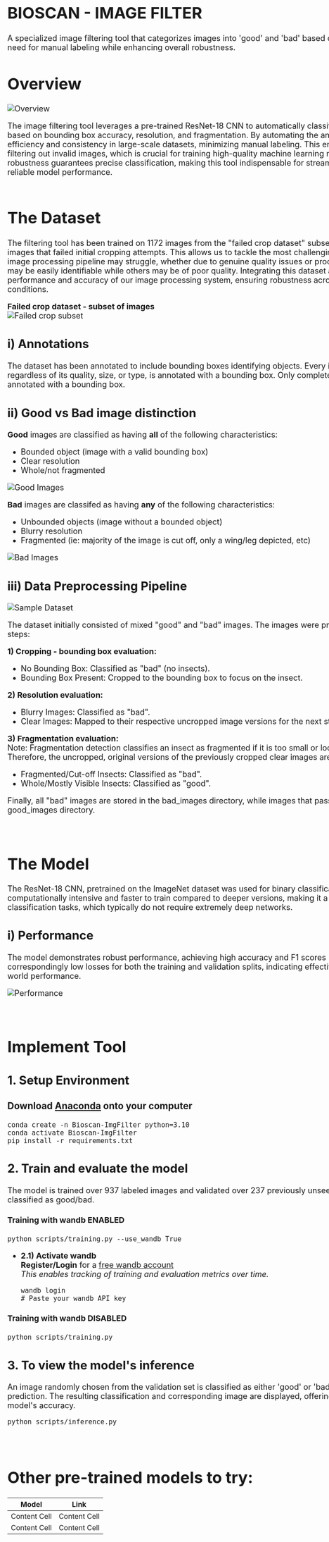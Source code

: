 <div style="width: 1000px; font-size: 18px;"

#
# BIOSCAN - IMAGE FILTER
A specialized image filtering tool that categorizes images into 'good' and 'bad' based on insect visibility, reducing the need for manual labeling while enhancing overall robustness.


# Overview 
![Overview](./images/overview.png)

The image filtering tool leverages a pre-trained ResNet-18 CNN to automatically classify images as "good" or "bad" based on bounding box accuracy, resolution, and fragmentation. By automating the annotation process, it enhances efficiency and consistency in large-scale datasets, minimizing manual labeling. This ensures dataset integrity by filtering out invalid images, which is crucial for training high-quality machine learning models. ResNet-18’s proven robustness guarantees precise classification, making this tool indispensable for streamlined data preparation and reliable model performance.
<br><br>


# The Dataset

The filtering tool has been trained on 1172 images from the "failed crop dataset" subset from Bioscan-1M, focusing on images that failed initial cropping attempts. This allows us to tackle the most challenging instances where our current image processing pipeline may struggle, whether due to genuine quality issues or processing failures. Some images may be easily identifiable while others may be of poor quality. Integrating this dataset aims to improve the overall performance and accuracy of our image processing system, ensuring robustness across diverse image types and conditions. 

**Failed crop dataset - subset of images** <br>
![Failed crop subset](./images/sample_dataset.png)

## i) Annotations 
The dataset has been annotated to include bounding boxes identifying objects. Every image containing any object, regardless of its quality, size, or type, is annotated with a bounding box. Only completely empty dish images are not annotated with a bounding box. 


## ii) Good vs Bad image distinction

**Good** images are classified as having **all** of the following characteristics:
- Bounded object (image with a valid bounding box)
- Clear resolution 
- Whole/not fragmented

![Good Images](./images/good_imgs.png)

**Bad** images are classifed as having **any** of the following characteristics:
- Unbounded objects (image without a bounded object) 
- Blurry resolution
- Fragmented (ie: majority of the image is cut off, only a wing/leg depicted, etc)

![Bad Images](./images/bad_imgs.png)

## iii) Data Preprocessing Pipeline
![Sample Dataset](./images/data_preprocessing.png)

The dataset initially consisted of mixed "good" and "bad" images. The images were processed through the following steps:

**1) Cropping - bounding box evaluation:**

- No Bounding Box: Classified as "bad" (no insects).
- Bounding Box Present: Cropped to the bounding box to focus on the insect.

**2) Resolution evaluation:**

- Blurry Images: Classified as "bad".
- Clear Images: Mapped to their respective uncropped image versions for the next step.

**3) Fragmentation evaluation:** <br>
Note: Fragmentation detection classifies an insect as fragmented if it is too small or located on the edge of the image. Therefore, the uncropped, original versions of the previously cropped clear images are needed for this evaluation.

- Fragmented/Cut-off Insects: Classified as "bad".
- Whole/Mostly Visible Insects: Classified as "good".

Finally, all "bad" images are stored in the bad_images directory, while images that passed all checks are stored in the good_images directory. 

<br>

# The Model

The ResNet-18 CNN, pretrained on the ImageNet dataset was used for binary classification. ResNet-18 is less computationally intensive and faster to train compared to deeper versions, making it a suitable choice for binary classification tasks, which typically do not require extremely deep networks. 

## i) Performance 
The model demonstrates robust performance, achieving high accuracy and F1 scores (approximately 90% each) with correspondingly low losses for both the training and validation splits, indicating effective learning and reliable real-world performance.

![Performance](./images/performance.png)

<br>


# Implement Tool

## 1. Setup Environment 
### Download [Anaconda](https://www.anaconda.com/download) onto your computer 
```shell
conda create -n Bioscan-ImgFilter python=3.10
conda activate Bioscan-ImgFilter
pip install -r requirements.txt 
```

## 2. Train and evaluate the model
The model is trained over 937 labeled images and validated over 237 previously unseen images that have been classified as good/bad. 

#### Training with wandb ENABLED
```
python scripts/training.py --use_wandb True 
```
  - **2.1) Activate wandb**<br>
  **Register/Login** for a [free wandb account](https://wandb.ai/site)<br>
  *This enables tracking of training and evaluation metrics over time.*
    ```shell
    wandb login
    # Paste your wandb API key
    ```
#### Training with wandb DISABLED
```
python scripts/training.py
```

## 3. To view the model's inference
An image randomly chosen from the validation set is classified as either 'good' or 'bad' based on the model's prediction. The resulting classification and corresponding image are displayed, offering visual confirmation of the model's accuracy.
```
python scripts/inference.py 
```


# <br> Other pre-trained models to try:
| Model  | Link |
| ------------- | ------------- |
| Content Cell  | Content Cell  |
| Content Cell  | Content Cell  |


</div>
